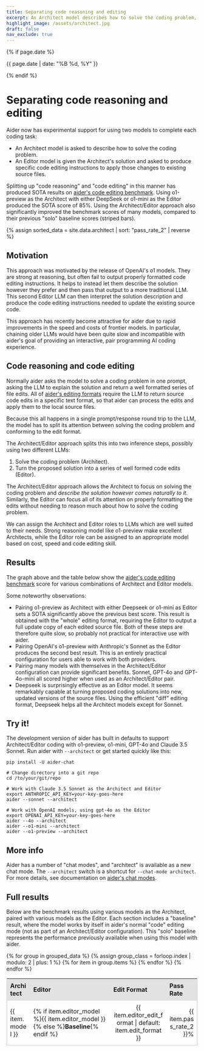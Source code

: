 ```yaml
---
title: Separating code reasoning and editing
excerpt: An Architect model describes how to solve the coding problem, and an Editor model translates that into file edits. This Architect/Editor approach produces SOTA benchmark results.
highlight_image: /assets/architect.jpg
draft: false
nav_exclude: true
---
```

{% if page.date %}
<p class="post-date">{{ page.date | date: "%B %d, %Y" }}</p>
{% endif %}

# Separating code reasoning and editing

Aider now has experimental support for using two models to complete each coding task:

- An Architect model is asked to describe how to solve the coding problem.
- An Editor model is given the Architect's solution and asked to produce specific code editing instructions to apply those changes to existing source files.

Splitting up "code reasoning" and "code editing" in this manner
has produced SOTA results on
[aider's code editing benchmark](/docs/benchmarks.html#the-benchmark).
Using o1-preview as the Architect with either DeepSeek or o1-mini as the
Editor produced the SOTA score of 85%.
Using the Architect/Editor approach
also significantly improved the benchmark scores of many
models, compared to their previous "solo" baseline scores (striped bars).

<style>
  .shaded td {
    background-color: #f2f2f2;
    border-top: 1px solid #ccc;
  }
  .table-container {
    max-width: 100%;
    overflow-x: auto;
  }
  .responsive-table {
    border-collapse: separate;
    border-spacing: 0;
    width: 100%;
    font-size: 16px;
    border: 1px solid #ddd;
  }
  .responsive-table th, .responsive-table td {
    padding: 8px;
    text-align: left;
    border-bottom: 1px solid #ddd;
    word-break: break-word;
  }
  .responsive-table th {
    background-color: #e2e2e2;
  }
  .responsive-table th:first-child,
  .responsive-table td:first-child {
    border-left: 1px solid #ddd;
  }
  .responsive-table th:last-child,
  .responsive-table td:last-child {
    border-right: 1px solid #ddd;
  }
  
  @media screen and (max-width: 600px) {
    .responsive-table {
      font-size: 12px;
    }
    .responsive-table th, .responsive-table td {
      padding: 4px;
    }
  }
</style>

<style>
  #passRateChart {
    max-width: 100%;
    height: auto !important;
  }
</style>
<script src="https://cdn.jsdelivr.net/npm/chart.js"></script>
<script src="https://cdn.jsdelivr.net/npm/chartjs-plugin-annotation@1.0.2"></script>
{% assign sorted_data = site.data.architect | sort: "pass_rate_2" | reverse %}
<canvas id="passRateChart" width="400" height="250"></canvas>
<script>
  document.addEventListener("DOMContentLoaded", function() {
    var ctx = document.getElementById('passRateChart').getContext('2d');
    
    // Function to determine aspect ratio and base font size based on screen width
    function getChartSettings() {
      if (window.innerWidth < 600) {
        return { aspectRatio: 1, baseFontSize: 8 }; // Slightly taller for small screens
      } else if (window.innerWidth < 800) {
        return { aspectRatio: 1.2, baseFontSize: 10 }; // Slightly taller for small screens
      } else {
        return { aspectRatio: 1.4, baseFontSize: 12 }; // Slightly taller for larger screens
      }
    }

    var chartSettings = getChartSettings();
    var baseFontSize = chartSettings.baseFontSize;

    var labels = [];
    var data = [];
    var colorMapping = {
      "claude-3.5-sonnet": "rgba(75, 192, 192, 0.2)",
      "gpt-4o": "rgba(255, 99, 132, 0.2)",
      "o1-preview": "rgba(54, 162, 235, 0.2)",
      "o1-mini": "rgba(255, 206, 86, 0.2)",
      "gpt-4o-mini": "rgba(153, 102, 255, 0.2)"
    };
    var borderColorMapping = {
      "claude-3.5-sonnet": "rgba(75, 192, 192, 1)",
      "gpt-4o": "rgba(255, 99, 132, 1)",
      "o1-preview": "rgba(54, 162, 235, 1)",
      "o1-mini": "rgba(255, 206, 86, 1)",
      "gpt-4o-mini": "rgba(153, 102, 255, 1)"
    };
    var backgroundColors = [];
    var borderColors = [];
    var patterns = {};
    for (var key in colorMapping) {
      patterns[key] = ctx.createPattern(createStripePattern(colorMapping[key]), 'repeat');
    }
    {% assign grouped_data = sorted_data | group_by: "model" %}
    {% for group in grouped_data %}
      {% for item in group.items %}
        if ("{{ item.editor_model }}" == "") {
          labels.push("Baseline");
        } else {       
          labels.push("{{ item.editor_model }}/{{ item.editor_edit_format | default: item.edit_format }}");
        }
        data.push({{ item.pass_rate_2 }});
        if ("{{ item.editor_model }}" == "") {
          backgroundColors.push(patterns["{{ item.model }}"]);
        } else {
          backgroundColors.push(colorMapping["{{ item.model }}"]);
        }
        borderColors.push(borderColorMapping["{{ item.model }}"]);
      {% endfor %}
    {% endfor %}
    labels.reverse();
    data.reverse();
    backgroundColors.reverse();
    borderColors.reverse();
    var chart = new Chart(ctx, {
      type: 'bar',
      data: {
        labels: labels,
        datasets: [{
          label: 'Pass Rate',
          data: data,
          backgroundColor: backgroundColors,
          borderColor: borderColors,
          borderWidth: 1
        }]
      },
      options: {
        responsive: true,
        maintainAspectRatio: true,
        aspectRatio: chartSettings.aspectRatio,
        scales: {
          y: { 
            beginAtZero: true,
            title: {
              display: true,
              text: 'Pass Rate (%)',
              font: {
                size: baseFontSize + 6
              }
            },
            ticks: {
              font: {
                size: baseFontSize
              }
            }
          },
          x: {
            title: {
              display: true,
              text: 'Editor model and edit format',
              font: {
                size: baseFontSize + 6
              }
            },
            ticks: {
              font: {
                size: baseFontSize + 4
              },
              maxRotation: 90, // Allow full rotation if needed
              minRotation: 45  // Start rotating at 45 degrees to fit more labels
            }
          }
        },
        plugins: {
          annotation: {
            annotations: {
              line1: {
                type: 'line',
                yMin: 79.7,
                yMax: 79.7,
                borderColor: 'rgba(255, 99, 132, 0.8)',
                borderWidth: 2,
                borderDash: [6, 6],
                label: {
                  content: 'Previous SOTA',
                  enabled: true,
                  position: 'start',
                  xAdjust: 10,
                  font: {
                    size: baseFontSize
                  }
                }
              }
            }
          },
          legend: {
            display: true,
            title: {
              display: true,
              text: 'Architect model',
              font: {
                size: baseFontSize + 2,
                weight: 'bold'
              }
            },
            labels: {
              font: {
                size: baseFontSize + 4
              },
              generateLabels: function(chart) {
                var colorMapping = {
                  "o1-preview": "rgba(54, 162, 235, 0.2)",
                  "claude-3.5-sonnet": "rgba(75, 192, 192, 0.2)",
                  "gpt-4o": "rgba(255, 99, 132, 0.2)",
                  "o1-mini": "rgba(255, 206, 86, 0.2)",
                  "gpt-4o-mini": "rgba(153, 102, 255, 0.2)"
                };
                return Object.keys(colorMapping).reverse().map(function(key) {
                  return {
                    text: key,
                    fillStyle: colorMapping[key],
                    strokeStyle: colorMapping[key].replace('0.2', '1'),
                    lineWidth: 1
                  };
                });
              }
            }
          }
        }
      }
    });

    // Update aspect ratio and font sizes on window resize
    window.addEventListener('resize', function() {
      var newSettings = getChartSettings();
      chart.options.aspectRatio = newSettings.aspectRatio;
      baseFontSize = newSettings.baseFontSize;
      
      // Update font sizes
      chart.options.scales.y.title.font.size = baseFontSize + 6;
      chart.options.scales.y.ticks.font.size = baseFontSize;
      chart.options.scales.x.title.font.size = baseFontSize + 6;
      chart.options.scales.x.ticks.font.size = baseFontSize + 4;
      chart.options.plugins.annotation.annotations.line1.label.font.size = baseFontSize;
      chart.options.plugins.legend.title.font.size = baseFontSize + 4;
      chart.options.plugins.legend.labels.font.size = baseFontSize + 4;
      
      chart.update();
    });
  });

  function createStripePattern(baseColor) {
    var canvas = document.createElement('canvas');
    canvas.width = 10;
    canvas.height = 10;
    var ctx = canvas.getContext('2d');

    ctx.fillStyle = baseColor;
    ctx.fillRect(0, 0, canvas.width, canvas.height);
    ctx.strokeStyle = 'rgba(0, 0, 0, 0.1)';
    ctx.lineWidth = 2;
    ctx.beginPath();
    ctx.moveTo(0, 0);
    ctx.lineTo(10, 10);
    ctx.stroke();

    return canvas;
  }
</script>

## Motivation

This approach was motivated by the release of OpenAI's o1 models.
They are strong at reasoning, but often fail to output properly formatted
code editing instructions.
It helps to instead let them describe the solution
however they prefer and then pass that output to a more traditional LLM.
This second Editor LLM can then interpret the solution description and
produce the code editing instructions needed to update
the existing source code.

This approach has recently become attractive for aider due to 
rapid improvements in the speed and costs of frontier models.
In particular, chaining older LLMs would have been quite slow and
incompatible with aider's goal of providing an interactive,
pair programming AI coding experience.

## Code reasoning and code editing

Normally aider asks the model to solve a coding problem in one prompt,
asking the LLM to explain the solution and return 
a well formatted series of file edits.
All of [aider's editing formats](/docs/more/edit-formats.html)
require the LLM to return source code edits in a specific text
format, so that aider can process the edits and apply them to the local source files.

Because this all happens in a single prompt/response round trip to the LLM,
the model has to split its attention between 
solving the coding problem and conforming to the edit format.

The Architect/Editor approach splits this into two inference steps, possibly
using two different LLMs:

1. Solve the coding problem (Architect).
2. Turn the proposed solution into a series of well formed code edits (Editor).

The Architect/Editor approach allows the Architect to focus on solving the coding problem
and *describe the solution however comes naturally to it*.
Similarly, the Editor can focus all of its attention on properly formatting the edits
without needing to reason much about how to solve the coding problem.

We can assign the Architect and Editor roles to LLMs which are well suited to their needs.
Strong reasoning model like o1-preview make excellent Architects, while
the Editor role can be assigned to an appropriate model based on cost, speed
and code editing skill.

## Results

The graph above and the table below show the
[aider's code editing benchmark](/docs/benchmarks.html#the-benchmark)
score for various combinations of Architect and Editor models.


Some noteworthy observations:

- Pairing o1-preview as Architect with either Deepseek or o1-mini as Editor sets a SOTA significantly above the previous best score. This result is obtained with the "whole" editing format, requiring the Editor to output a full update copy of each edited source file. Both of these steps are therefore quite slow, so probably not practical for interactive use with aider.
- Pairing OpenAI's o1-preview with Anthropic's Sonnet as the Editor produces the second best result. This is an entirely practical configuration for users able to work with both providers.
- Pairing many models with themselves in the Architect/Editor configuration can provide
significant benefits. 
Sonnet, GPT-4o and GPT-4o-mini all scored higher when used as an Architect/Editor pair.
- Deepseek is surprisingly effective as an Editor model. It seems remarkably capable at turning proposed coding solutions into new, updated versions of the source files. Using the efficient "diff" editing format, Deepseek helps all the Architect models except for Sonnet.

## Try it!

The development version of aider 
has built in defaults to support Architect/Editor coding with
o1-preview, o1-mini, GPT-4o and Claude 3.5 Sonnet.
Run aider with `--architect` or get started quickly like this:

```
pip install -U aider-chat

# Change directory into a git repo
cd /to/your/git/repo

# Work with Claude 3.5 Sonnet as the Architect and Editor
export ANTHROPIC_API_KEY=your-key-goes-here
aider --sonnet --architect

# Work with OpenAI models, using gpt-4o as the Editor
export OPENAI_API_KEY=your-key-goes-here
aider --4o --architect
aider --o1-mini --architect
aider --o1-preview --architect
```

## More info

Aider has a number of "chat modes", and "architect" is available as a new chat mode.
The `--architect` switch is a shortcut for `--chat-mode architect`.
For more details, see documentation on 
[aider's chat modes](/docs/usage/modes.html).


## Full results

Below are the benchmark results using various models as the Architect, paired with
various models as the Editor.
Each section includes a "baseline" result,
where the model works
by itself in aider's normal "code" editing mode
(not as part of an Architect/Editor configuration).
This "solo" baseline represents the performance previously available when using
this model with aider.

<div class="table-container">
  <table class="responsive-table">
    <thead>
      <tr>
        <th>Architect</th>
        <th>Editor</th>
        <th>Edit Format</th>
        <th>Pass Rate</th>
      </tr>
    </thead>
    <tbody>
      {% for group in grouped_data %}
        {% assign group_class = forloop.index | modulo: 2 | plus: 1 %}
        {% for item in group.items %}
          <tr class="{% if group_class == 1 %}shaded{% endif %}">
            <td>{{ item.model }}</td>
            <td>{% if item.editor_model %}{{ item.editor_model }}{% else %}<b>Baseline</b>{% endif %}</td>
            <td style="text-align: center;">{{ item.editor_edit_format | default: item.edit_format }}</td>
            <td style="text-align: right;">{{ item.pass_rate_2 }}%</td>
          </tr>
        {% endfor %}
      {% endfor %}
    </tbody>
  </table>
</div>
